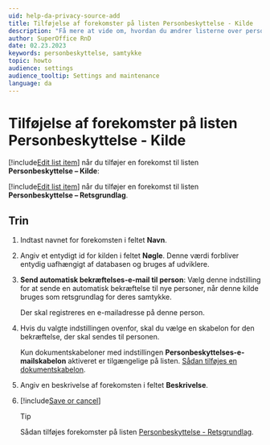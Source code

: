 ```yaml
---
uid: help-da-privacy-source-add
title: Tilføjelse af forekomster på listen Personbeskyttelse - Kilde
description: "Få mere at vide om, hvordan du ændrer listerne over personbeskyttelse i denne vejledning."
author: SuperOffice RnD
date: 02.23.2023
keywords: personbeskyttelse, samtykke
topic: howto
audience: settings
audience_tooltip: Settings and maintenance
language: da
---
```


# Tilføjelse af forekomster på listen Personbeskyttelse - Kilde

[!include[Edit list item](includes/edit-list-item.md)] når du tilføjer en forekomst til listen **Personbeskyttelse – Kilde**:

[!include[Edit list item](includes/edit-list-item.md)] når du tilføjer en forekomst til listen **Personbeskyttelse – Retsgrundlag**.

## Trin

1. Indtast navnet for forekomsten i feltet **Navn**.

2. Angiv et entydigt id for kilden i feltet **Nøgle**. Denne værdi forbliver entydig uafhængigt af databasen og bruges af udviklere.

3. **Send automatisk bekræftelses-e-mail til person**: Vælg denne indstilling for at sende en automatisk bekræftelse til nye personer, når denne kilde bruges som retsgrundlag for deres samtykke.

    Der skal registreres en e-mailadresse på denne person.

4. Hvis du valgte indstillingen ovenfor, skal du vælge en skabelon for den bekræftelse, der skal sendes til personen.

    Kun dokumentskabeloner med indstillingen **Personbeskyttelses-e-mailskabelon** aktiveret er tilgængelige på listen. [Sådan tilføjes en dokumentskabelon][1].

5. Angiv en beskrivelse af forekomsten i feltet **Beskrivelse**.

6. [!include[Save or cancel](includes/save-or-cancel.md)]

    > [!TIP]
    > Sådan tilføjes forekomster på listen [Personbeskyttelse - Retsgrundlag][2].

<!-- Referenced links -->
[1]: add-template.md
[2]: privacy-legal-base-add.md

<!-- Referenced images -->
